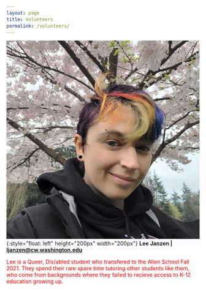 ```yaml
---
layout: page
title: Volunteers
permalink: /volunteers/
---
```


![picture of androgenous light-skinned person in front of cherry blossoms with rainbow colored hair](/images/ljanzen.jpg){:style="float: left" height="200px" width="200px"}
<b>Lee Janzen | ljanzen@cw.washington.edu</b>

<span style="color: red">Lee is a Queer, Dis/abled student who transfered to the Allen School Fall 2021. They spend their rare spare time tutoring other students like them, who come from backgrounds where they failed to recieve access to K-12 education growing up.</span>
